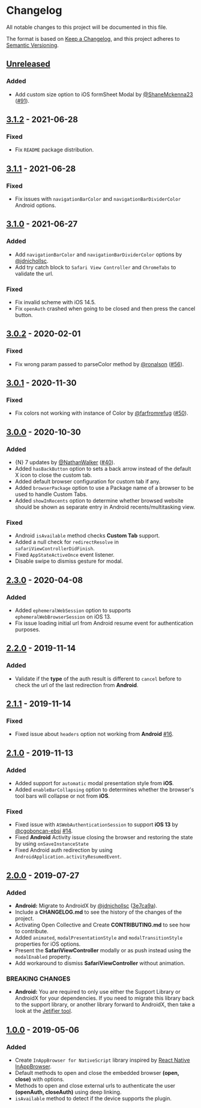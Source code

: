 # Changelog
All notable changes to this project will be documented in this file.

The format is based on [Keep a Changelog](https://keepachangelog.com/en/1.0.0/),
and this project adheres to [Semantic Versioning](https://semver.org/spec/v2.0.0.html).

<!-- TODO: Add new releases in the following format
## [new tag] - tag date
### Added 
for new features.
### Changed
for changes in existing functionality.
### Deprecated
for soon-to-be removed features.
### Removed
for now removed features.
### Fixed
for any bug fixes.
### Security 
in case of vulnerabilities.
-->

## [Unreleased]

### Added
- Add custom size option to iOS formSheet Modal by [@ShaneMckenna23](https://github.com/ShaneMckenna23) ([#91](https://github.com/proyecto26/nativescript-inappbrowser/pull/91)).

## [3.1.2] - 2021-06-28

### Fixed
- Fix `README` package distribution.

## [3.1.1] - 2021-06-28

### Fixed
- Fix issues with `navigationBarColor` and `navigationBarDividerColor` Android options.

## [3.1.0] - 2021-06-27

### Added
- Add `navigationBarColor` and `navigationBarDividerColor` options by [@jdnichollsc](https://github.com/jdnichollsc).
- Add try catch block to `Safari View Controller` and `ChromeTabs` to validate the url.

### Fixed
- Fix invalid scheme with iOS 14.5.
- Fix `openAuth` crashed when going to be closed and then press the cancel button.

## [3.0.2] - 2020-02-01
### Fixed
- Fix wrong param passed to parseColor method by [@ronalson](https://github.com/ronalson) ([#56](https://github.com/proyecto26/nativescript-inappbrowser/pull/56)).

## [3.0.1] - 2020-11-30
### Fixed
- Fix colors not working with instance of Color by [@farfromrefug](https://github.com/farfromrefug) ([#50](https://github.com/proyecto26/nativescript-inappbrowser/pull/50)).

## [3.0.0] - 2020-10-30
### Added
- {N} 7 updates by [@NathanWalker](https://github.com/NathanWalker) ([#40](https://github.com/proyecto26/nativescript-inappbrowser/pull/40)).
- Added `hasBackButton` option to sets a back arrow instead of the default X icon to close the custom tab.
- Added default browser configuration for custom tab if any.
- Added `browserPackage` option to use a Package name of a browser to be used to handle Custom Tabs.
- Added `showInRecents` option to determine whether browsed website should be shown as separate entry in Android recents/multitasking view.

### Fixed
- Android `isAvailable` method checks **Custom Tab** support.
- Added a null check for `redirectResolve` in `safariViewControllerDidFinish`.
- Fixed `AppStateActiveOnce` event listener.
- Disable swipe to dismiss gesture for modal.

## [2.3.0] - 2020-04-08
### Added
- Added `ephemeralWebSession` option to supports `ephemeralWebBrowserSession` on iOS 13.
- Fix issue loading initial url from Android resume event for authentication purposes.

## [2.2.0] - 2019-11-14
### Added
- Validate if the **type** of the auth result is different to `cancel` before to check the url of the last redirection from **Android**.

## [2.1.1] - 2019-11-14
### Fixed
- Fixed issue about `headers` option not working from **Android** [#16](https://github.com/proyecto26/nativescript-inappbrowser/issues/16).

## [2.1.0] - 2019-11-13
### Added
- Added support for `automatic` modal presentation style from **iOS**.
- Added `enableBarCollapsing` option to determines whether the browser's tool bars will collapse or not from **iOS**.

### Fixed
- Fixed issue with `ASWebAuthenticationSession` to support **iOS 13** by [@cgoboncan-ebsi](https://github.com/cgoboncan-ebsi) [#14](https://github.com/proyecto26/nativescript-inappbrowser/issues/14).
- Fixed **Android** Activity issue closing the browser and restoring the state by using `onSaveInstanceState`
- Fixed Android auth redirection by using `AndroidApplication.activityResumedEvent`.

## [2.0.0] - 2019-07-27
### Added
- **Android:** Migrate to AndroidX by [@jdnichollsc](https://github.com/jdnichollsc) ([3e7ca9a](https://github.com/proyecto26/nativescript-inappbrowser/commit/3e7ca9a6f41f182a62b61435ef13c9c5fa043978)).
- Include a **CHANGELOG.md** to see the history of the changes of the project.
- Activating Open Collective and Create **CONTRIBUTING.md** to see how to contribute.
- Added `animated`, `modalPresentationStyle` and `modalTransitionStyle` properties for iOS options.
- Present the **SafariViewController** modally or as push instead using the `modalEnabled` property.
- Add workaround to dismiss **SafariViewController** without animation.

### BREAKING CHANGES

- **Android:** You are required to only use either the Support Library or AndroidX for your dependencies. If you need to migrate this library back to the support library, or another library forward to AndroidX, then take a look at the [Jetifier tool](https://github.com/mikehardy/jetifier).

## [1.0.0] - 2019-05-06
### Added
- Create `InAppBrowser for NativeScript` library inspired by [React Native InAppBrowser](https://github.com/proyecto26/react-native-inappbrowser).
- Default methods to open and close the embedded browser **(open, close)** with options.
- Methods to open and close external urls to authenticate the user **(openAuth, closeAuth)** using deep linking.
- `isAvailable` method to detect if the device supports the plugin.

[Unreleased]: https://github.com/proyecto26/nativescript-inappbrowser/compare/v3.1.2...HEAD
[3.1.2]: https://github.com/proyecto26/nativescript-inappbrowser/compare/v3.1.1...v3.1.2
[3.1.1]: https://github.com/proyecto26/nativescript-inappbrowser/compare/v3.1.0...v3.1.1
[3.1.0]: https://github.com/proyecto26/nativescript-inappbrowser/compare/v3.0.2...v3.1.0
[3.0.2]: https://github.com/proyecto26/nativescript-inappbrowser/compare/v3.0.1...v3.0.2
[3.0.1]: https://github.com/proyecto26/nativescript-inappbrowser/compare/v3.0.0...v3.0.1
[3.0.0]: https://github.com/proyecto26/nativescript-inappbrowser/compare/v2.3.0...v3.0.0
[2.3.0]: https://github.com/proyecto26/nativescript-inappbrowser/compare/v2.2.0...v2.3.0
[2.2.0]: https://github.com/proyecto26/nativescript-inappbrowser/compare/v2.1.1...v2.2.0
[2.1.1]: https://github.com/proyecto26/nativescript-inappbrowser/compare/v2.1.0...v2.1.1
[2.1.0]: https://github.com/proyecto26/nativescript-inappbrowser/compare/v2.0.0...v2.1.0
[2.0.0]: https://github.com/proyecto26/nativescript-inappbrowser/compare/v1.0.0...v2.0.0
[1.0.0]: https://github.com/proyecto26/nativescript-inappbrowser/releases/tag/v1.0.0
